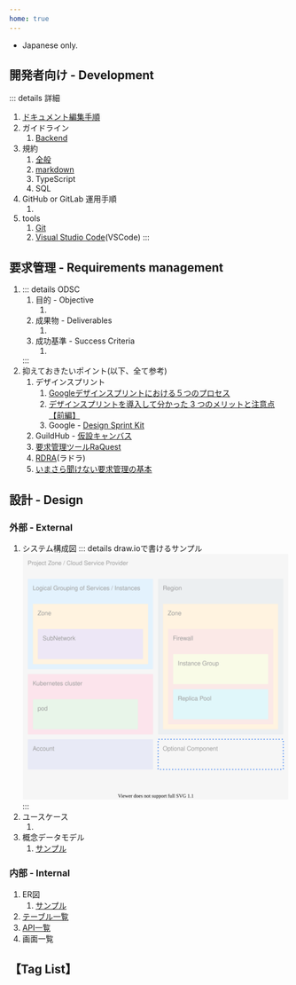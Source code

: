 ```yaml
---
home: true
---
```

<!-- markdownlint-disable MD041 -->
- Japanese only.
<!-- markdownlint-enable MD041 -->

## 開発者向け - Development
::: details 詳細
1. [ドキュメント編集手順](./development/document_editing_procedure.md)
1. ガイドライン
    1. [Backend](development/guidelines/backend.md)
1. 規約
    1. [全般](./development/rules/general.md)
    1. [markdown](./development/rules/markdown.md)
    1. TypeScript
    1. SQL
1. GitHub or GitLab 運用手順
    1. <GreenBadge text="T.B.D." />
1. tools
    1. [Git](./development/tools/Git.md)
    1. [Visual Studio Code](./development/tools/VisualStudioCode.md)(VSCode)
:::

## 要求管理 - Requirements management
1. ::: details ODSC
    1. 目的 - Objective
        1. <GreenBadge text="T.B.D." />
    1. 成果物 - Deliverables
        1. <GreenBadge text="T.B.D." />
    1. 成功基準 - Success Criteria
        1. <GreenBadge text="T.B.D." />
    :::
1. 抑えておきたいポイント(以下、全て参考)
    1. デザインスプリント
        1. [Googleデザインスプリントにおける５つのプロセス](https://uxmilk.jp/62285)
        1. [デザインスプリントを導入して分かった 3 つのメリットと注意点【前編】](https://tech.pepabo.com/2017/10/16/design-sprint-1/)
        1. Google - [Design Sprint Kit](https://designsprintkit.withgoogle.com)
    1. GuildHub - [仮設キャンバス](https://lp.guildhub.jp)
    1. [要求管理ツールRaQuest](https://www.raquest.jp/products/)
    1. [RDRA](http://k-method.jp)(ラドラ)
    1. [いまさら聞けない要求管理の基本](https://www.itmedia.co.jp/im/articles/0408/25/news100.html)

## 設計 - Design
### 外部 - External
1. システム構成図
    ::: details draw.ioで書けるサンプル
    ![構成図](./external/images/configuration-diagram.drawio.svg)
    :::
1. ユースケース
    1. <GreenBadge text="T.B.D." />
1. 概念データモデル
    1. [サンプル](./external/conceptual_data_model/sample.md)

### 内部 - Internal
1. ER図
    1. [サンプル](./internal/er/sample.md)
1. [テーブル一覧](./internal/list_tables.md)
1. [API一覧](./internal/list_api.md)
1. 画面一覧

## 【Tag List】
<TagList />
